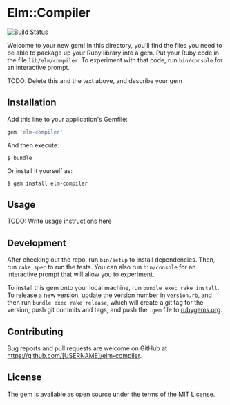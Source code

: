 # Elm::Compiler

[![Build Status](https://travis-ci.org/fbonetti/ruby-elm-compiler.svg?branch=master)](https://travis-ci.org/fbonetti/ruby-elm-compiler)

Welcome to your new gem! In this directory, you'll find the files you need to be able to package up your Ruby library into a gem. Put your Ruby code in the file `lib/elm/compiler`. To experiment with that code, run `bin/console` for an interactive prompt.

TODO: Delete this and the text above, and describe your gem

## Installation

Add this line to your application's Gemfile:

```ruby
gem 'elm-compiler'
```

And then execute:

    $ bundle

Or install it yourself as:

    $ gem install elm-compiler

## Usage

TODO: Write usage instructions here

## Development

After checking out the repo, run `bin/setup` to install dependencies. Then, run `rake spec` to run the tests. You can also run `bin/console` for an interactive prompt that will allow you to experiment.

To install this gem onto your local machine, run `bundle exec rake install`. To release a new version, update the version number in `version.rb`, and then run `bundle exec rake release`, which will create a git tag for the version, push git commits and tags, and push the `.gem` file to [rubygems.org](https://rubygems.org).

## Contributing

Bug reports and pull requests are welcome on GitHub at https://github.com/[USERNAME]/elm-compiler.


## License

The gem is available as open source under the terms of the [MIT License](http://opensource.org/licenses/MIT).

